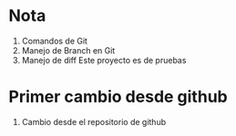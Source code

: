 # Nota

1. Comandos de Git
2. Manejo de Branch en Git
3. Manejo de diff
Este proyecto es de pruebas

# Primer cambio desde github

1. Cambio desde el repositorio de github
